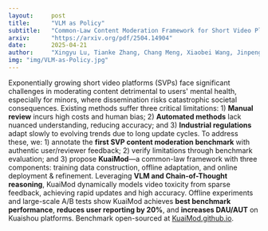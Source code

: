 ```yaml
---
layout:     post
title:      "VLM as Policy"
subtitle:   "Common-Law Content Moderation Framework for Short Video Platform"
arxiv:      "https://arxiv.org/pdf/2504.14904"
date:       2025-04-21
author:     "Xingyu Lu, Tianke Zhang, Chang Meng, Xiaobei Wang, Jinpeng Wang, Yi-Fan Zhang, Shisong Tang, Changyi Liu, Haojie Ding, Kaiyu Jiang, Kaiyu Tang, Bin Wen, Hai-Tao Zheng, Fan Yang, Tingting Gao, Di Zhang, Kun Gai"
img: "img/VLM-as-Policy.jpg"
---
```


Exponentially growing short video platforms (SVPs) face significant challenges in moderating content detrimental to users' mental health, especially for minors, where dissemination risks catastrophic societal consequences. Existing methods suffer three critical limitations: 1) **Manual review** incurs high costs and human bias; 2) **Automated methods** lack nuanced understanding, reducing accuracy; and 3) **Industrial regulations** adapt slowly to evolving trends due to long update cycles. To address these, we: 1) annotate the **first SVP content moderation benchmark** with authentic user/reviewer feedback; 2) verify limitations through benchmark evaluation; and 3) propose **KuaiMod**—a common-law framework with three components: training data construction, offline adaptation, and online deployment & refinement. Leveraging **VLM and Chain-of-Thought reasoning**, KuaiMod dynamically models video toxicity from sparse feedback, achieving rapid updates and high accuracy. Offline experiments and large-scale A/B tests show KuaiMod achieves **best benchmark performance**, **reduces user reporting by 20%**, and **increases DAU/AUT** on Kuaishou platforms. Benchmark open-sourced at [KuaiMod.github.io](https://github.com/KuaiMod/KuaiMod.github.io).
